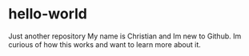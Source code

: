 # hello-world
Just another repository
My name is Christian and Im new to Github. Im curious of how this works and want to learn more about it. 
